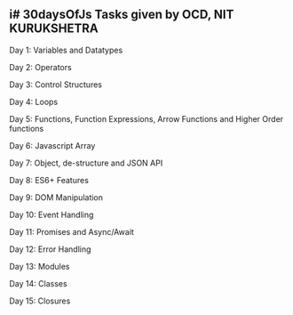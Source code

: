 i# 30daysOfJs
Tasks given by OCD, NIT KURUKSHETRA
-----------------------------------
Day 1: Variables and Datatypes

Day 2: Operators   

Day 3: Control Structures   

Day 4: Loops

Day 5: Functions, Function Expressions, Arrow Functions and Higher Order functions

Day 6: Javascript Array

Day 7: Object, de-structure and JSON API

Day 8: ES6+ Features

Day 9: DOM Manipulation

Day 10: Event Handling

Day 11: Promises and Async/Await

Day 12: Error Handling 

Day 13: Modules

Day 14: Classes

Day 15: Closures